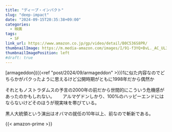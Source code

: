 ```yaml
---
title: "ディープ・インパクト"
slug: "deep-impact"
date: "2024-09-15T20:35:38+09:00"
categories:
  - 映画
tags:
  - SF
link_url: https://www.amazon.co.jp/gp/video/detail/B0C536S8PR/
thumbnailImage: https://m.media-amazon.com/images/I/91-f3YQ+BvL._AC_UL320_.jpg
thumbnailImagePosition: left
#draft: true
---
```

[armageddon]({{<ref "post/2024/09/armageddon" >}})1に似た内容なのでどちらかがパクったように思えるけど公開時期がともに1998年だから偶然か
<!--more-->
それともノストラダムスの予言の2000年の前だから世間的にこういう危機感があったのかもしれない。　　
アルマゲドンしかり、100%のハッピーエンドにはならないけどそのほうが現実味を帯びている。

黒人大統領という演出はオバマの就任の10年以上、前なので斬新である。

{{< amazon-prime >}}
